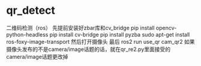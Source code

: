 # qr_detect
二维码检测（ros）
先提前安装好zbar库和cv_bridge
pip install opencv-python-headless
pip install cv-bridge
pip install pyzba
sudo apt-get install ros-foxy-image-transport
然后打开摄像头
最后
ros2 run use_qr cam_qr2
如果摄像头发布的不是camera/image话题的话，就在qr_re2.py里面接受的camera/image话题更改掉
